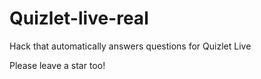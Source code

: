 # Quizlet-live-real
Hack that automatically answers questions for Quizlet Live

Please leave a star too!
